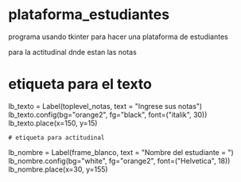 # plataforma_estudiantes
programa usando tkinter para hacer una plataforma de estudiantes

para la actitudinal dnde estan las notas
   # etiqueta para el texto
lb_texto = Label(toplevel_notas, text = "Ingrese sus notas")
lb_texto.config(bg="orange2", fg="black", font=("italik", 30))
lb_texto.place(x=150, y=15)

    # etiqueta para actitudinal
lb_nombre = Label(frame_blanco, text = "Nombre del estudiante = ")
lb_nombre.config(bg="white", fg="orange2", font=("Helvetica", 18))
lb_nombre.place(x=30, y=155)